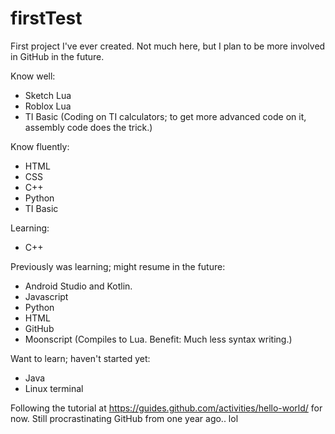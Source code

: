 # firstTest
First project I've ever created. Not much here, but I plan to be more involved in GitHub in the future. 

Know well:
- Sketch Lua
- Roblox Lua
- TI Basic (Coding on TI calculators; to get more advanced code on it, assembly code does the trick.)

Know fluently:
- HTML
- CSS
- C++
- Python
- TI Basic

Learning:
- C++

Previously was learning; might resume in the future:
- Android Studio and Kotlin.
- Javascript
- Python
- HTML
- GitHub
- Moonscript (Compiles to Lua. Benefit: Much less syntax writing.)

Want to learn; haven't started yet:
- Java
- Linux terminal


Following the tutorial at https://guides.github.com/activities/hello-world/ for now. Still procrastinating GitHub from one year ago.. lol


